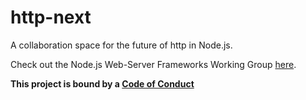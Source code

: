 # http-next

A collaboration space for the future of http in Node.js.

Check out the Node.js Web-Server Frameworks Working Group [here](https://github.com/nodejs/web-server-frameworks).

**This project is bound by a [Code of Conduct](./CODE_OF_CONDUCT.md)**